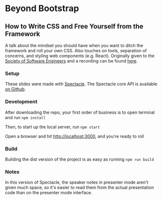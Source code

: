 # Beyond Bootstrap
## How to Write CSS and Free Yourself from the Framework

A talk about the mindset you should have when you want to ditch the framework and roll your own CSS. Also touches on tools, separation of concerns, and styling web components (e.g. React).
Originally given to the [Society of Software Engineers](https://sse.rit.edu/committees/talks/) and a recording can be found [here](https://www.facebook.com/ssebot/videos/10154130757452736/).

### Setup

These slides were made with [Spectacle](https://formidable.com/open-source/spectacle/). The Spectacle core API is available [on Github](https://github.com/FormidableLabs/spectacle/blob/master/README.markdown).

### Development

After downloading the repo, your first order of business is to open terminal and run `npm install`

Then, to start up the local server, run `npm start`

Open a browser and hit [http://localhost:3000](http://localhost:3000), and you're ready to roll

### Build

Building the dist version of the project is as easy as running `npm run build`

### Notes

In this version of Spectacle, the speaker notes in presenter mode aren't given much space, so it's easier to read them from the actual presentation code than on the presenter mode interface.
